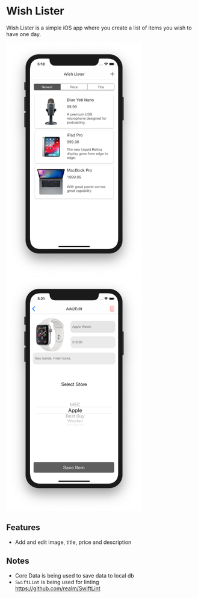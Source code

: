 # Wish Lister
Wish Lister is a simple iOS app where you create a list of items you wish to have one day.  

<div style="block: inline;">
<img src="https://github.com/brandonvanha/WishLister/blob/master/WishLister/Resources/Screenshot1.png" alt="Screenshot" width="360"/>
<img src="https://github.com/brandonvanha/WishLister/blob/master/WishLister/Resources/Screenshot2.png" alt="Screenshot" width="360"/>
</div>

## Features
* Add and edit image, title, price and description

## Notes
* Core Data is being used to save data to local db
* `SwiftLint` is being used for linting  
https://github.com/realm/SwiftLint
